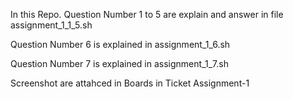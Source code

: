 In this Repo. 
Question Number 1 to 5 are explain and answer in file assignment_1_1_5.sh

Question Number 6 is explained in assignment_1_6.sh

Question Number 7 is explained in assignment_1_7.sh


Screenshot are attahced in Boards in Ticket Assignment-1
